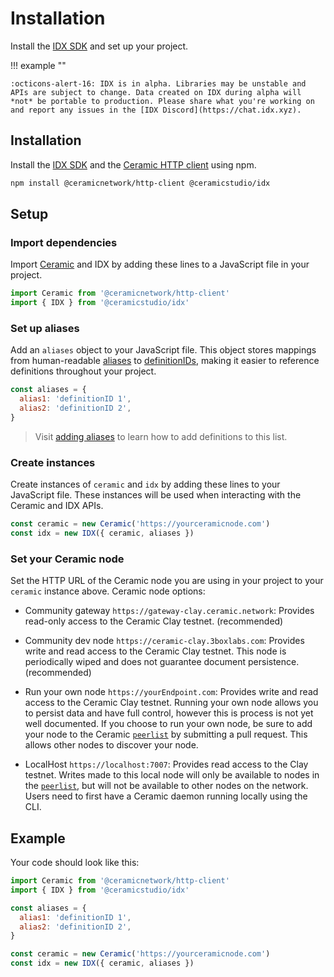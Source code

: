 # Installation

Install the [IDX SDK](../learn/packages.md#idx-sdk) and set up your project.

!!! example ""

    :octicons-alert-16: IDX is in alpha. Libraries may be unstable and APIs are subject to change. Data created on IDX during alpha will *not* be portable to production. Please share what you're working on and report any issues in the [IDX Discord](https://chat.idx.xyz).

<!-- Once [Ceramic Network](https://ceramic.network) launches mainnet in late Q1 2021, IDX will move to production. -->

## **Installation**

Install the [IDX SDK](../learn/packages.md#idx-sdk) and the [Ceramic HTTP client](https://developers.ceramic.network/reference/javascript/clients/#http-client) using npm.

```bash
npm install @ceramicnetwork/http-client @ceramicstudio/idx
```

## **Setup**

### Import dependencies

Import [Ceramic](../learn/glossary.md#ceramic) and IDX by adding these lines to a JavaScript file in your project.

```js
import Ceramic from '@ceramicnetwork/http-client'
import { IDX } from '@ceramicstudio/idx'
```

### Set up aliases

Add an `aliases` object to your JavaScript file. This object stores mappings from human-readable [aliases](../learn/glossary.md#alias) to [definitionIDs](../learn/glossary.md#definitionid), making it easier to reference definitions throughout your project.

```js
const aliases = {
  alias1: 'definitionID 1',
  alias2: 'definitionID 2',
}
```

> Visit [adding aliases](aliases.md) to learn how to add definitions to this list.

### Create instances

Create instances of `ceramic` and `idx` by adding these lines to your JavaScript file. These instances will be used when interacting with the Ceramic and IDX APIs.

```js
const ceramic = new Ceramic('https://yourceramicnode.com')
const idx = new IDX({ ceramic, aliases })
```

### Set your Ceramic node

Set the HTTP URL of the Ceramic node you are using in your project to your `ceramic` instance above. Ceramic node options:

- Community gateway `https://gateway-clay.ceramic.network`: Provides read-only access to the Ceramic Clay testnet. (recommended)

- Community dev node `https://ceramic-clay.3boxlabs.com`: Provides write and read access to the Ceramic Clay testnet. This node is periodically wiped and does not guarantee document persistence. (recommended)

- Run your own node `https://yourEndpoint.com`: Provides write and read access to the Ceramic Clay testnet. Running your own node allows you to persist data and have full control, however this is process is not yet well documented. If you choose to run your own node, be sure to add your node to the Ceramic [`peerlist`](https://github.com/ceramicnetwork/peerlist/blob/main/testnet-clay.json) by submitting a pull request. This allows other nodes to discover your node.

- LocalHost `https://localhost:7007`: Provides read access to the Clay testnet. Writes made to this local node will only be available to nodes in the [`peerlist`](https://github.com/ceramicnetwork/peerlist/blob/main/testnet-clay.json), but will not be available to other nodes on the network. Users need to first have a Ceramic daemon running locally using the CLI.

## **Example**

Your code should look like this:

```js
import Ceramic from '@ceramicnetwork/http-client'
import { IDX } from '@ceramicstudio/idx'

const aliases = {
  alias1: 'definitionID 1',
  alias2: 'definitionID 2',
}

const ceramic = new Ceramic('https://yourceramicnode.com')
const idx = new IDX({ ceramic, aliases })
```
